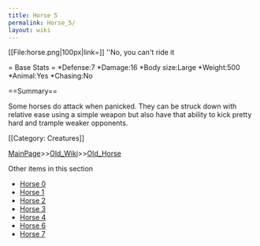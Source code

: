 ```yaml
---
title: Horse 5
permalink: Horse_5/
layout: wiki
---
```

[[File:horse.png|100px|link=]] ''No, you can't ride it

= Base Stats =
*Defense:7
*Damage:16
*Body size:Large
*Weight:500
*Animal:Yes
*Chasing:No

==Summary==

Some horses do attack when panicked. They can be struck down with relative ease using a simple weapon but also have that ability to kick pretty hard and trample weaker opponents.

[[Category: Creatures]]

[MainPage](/keeperrl_wiki/ "wikilink")>>[Old_Wiki](/keeperrl_wiki/Old_Wiki "wikilink")>>[Old_Horse](/keeperrl_wiki/Old_Horse "wikilink")

Other items in this section
-    [Horse 0](/keeperrl_wiki/Horse_0 "wikilink")
-    [Horse 1](/keeperrl_wiki/Horse_1 "wikilink")
-    [Horse 2](/keeperrl_wiki/Horse_2 "wikilink")
-    [Horse 3](/keeperrl_wiki/Horse_3 "wikilink")
-    [Horse 4](/keeperrl_wiki/Horse_4 "wikilink")
-    [Horse 6](/keeperrl_wiki/Horse_6 "wikilink")
-    [Horse 7](/keeperrl_wiki/Horse_7 "wikilink")
